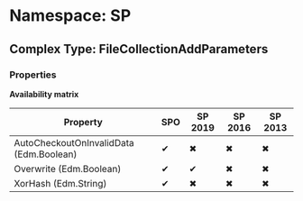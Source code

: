 # Namespace: SP

## Complex Type: FileCollectionAddParameters

### Properties

**Availability matrix**

Property | SPO | SP 2019 | SP 2016 | SP 2013
----------|-----|---------|---------|--------
AutoCheckoutOnInvalidData (Edm.Boolean) | ✔ | ✖ | ✖ | ✖
Overwrite (Edm.Boolean) | ✔ | ✔ | ✖ | ✖
XorHash (Edm.String) | ✔ | ✖ | ✖ | ✖
